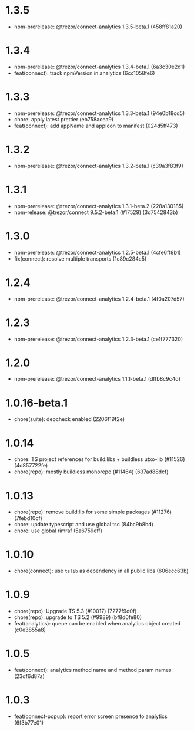 # 1.3.5

- npm-prerelease: @trezor/connect-analytics 1.3.5-beta.1 (458ff81a20)

# 1.3.4

- npm-prerelease: @trezor/connect-analytics 1.3.4-beta.1 (6a3c30e2d1)
- feat(connect): track npmVersion in analytics (6cc1058fe6)

# 1.3.3

- npm-prerelease: @trezor/connect-analytics 1.3.3-beta.1 (94e0b18cd5)
- chore: apply latest prettier (eb758acea9)
- feat(connect): add appName and appIcon to manifest (024d5ff473)

# 1.3.2

- npm-prerelease: @trezor/connect-analytics 1.3.2-beta.1 (c39a3f83f9)

# 1.3.1

- npm-prerelease: @trezor/connect-analytics 1.3.1-beta.2 (228a130185)
- npm-release: @trezor/connect 9.5.2-beta.1 (#17529) (3d7542843b)

# 1.3.0

- npm-prerelease: @trezor/connect-analytics 1.2.5-beta.1 (4cfe6ff8b1)
- fix(connect): resolve multiple transports (1c89c284c5)

# 1.2.4

- npm-prerelease: @trezor/connect-analytics 1.2.4-beta.1 (4f0a207d57)

# 1.2.3

- npm-prerelease: @trezor/connect-analytics 1.2.3-beta.1 (ce1f777320)

# 1.2.0

- npm-prerelease: @trezor/connect-analytics 1.1.1-beta.1 (dffb8c9c4d)

# 1.0.16-beta.1

- chore(suite): depcheck enabled (2206f19f2e)

# 1.0.14

- chore: TS project references for build:libs + buildless utxo-lib (#11526) (4d857722fe)
- chore(repo): mostly buildless monorepo (#11464) (637ad88dcf)

# 1.0.13

- chore(repo): remove build:lib for some simple packages (#11276) (7febd10cf)
- chore: update typescript and use global tsc (84bc9b8bd)
- chore: use global rimraf (5a6759eff)

# 1.0.10

- chore(connect): use `tslib` as dependency in all public libs (606ecc63b)

# 1.0.9

- chore(repo): Upgrade TS 5.3 (#10017) (7277f9d0f)
- chore(repo): upgrade to TS 5.2 (#9989) (bf8d0fe80)
- feat(analytics): queue can be enabled when analytics object created (c0e3855a8)

# 1.0.5

- feat(connect): analytics method name and method param names (23df6d87a)

# 1.0.3

- feat(connect-popup): report error screen presence to analytics (6f3b77e01)
